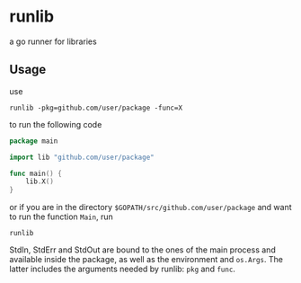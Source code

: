 runlib
======

a go runner for libraries

Usage
-----

use 

```
runlib -pkg=github.com/user/package -func=X
```

to run the following code

```go
package main

import lib "github.com/user/package"

func main() {
    lib.X()
}
```

or if you are in the directory `$GOPATH/src/github.com/user/package` and want to run the function `Main`, run

```
runlib
```

StdIn, StdErr and StdOut are bound to the ones of the main process and available inside the package, as well as the environment and `os.Args`. 
The latter includes the arguments needed by runlib: `pkg` and `func`.